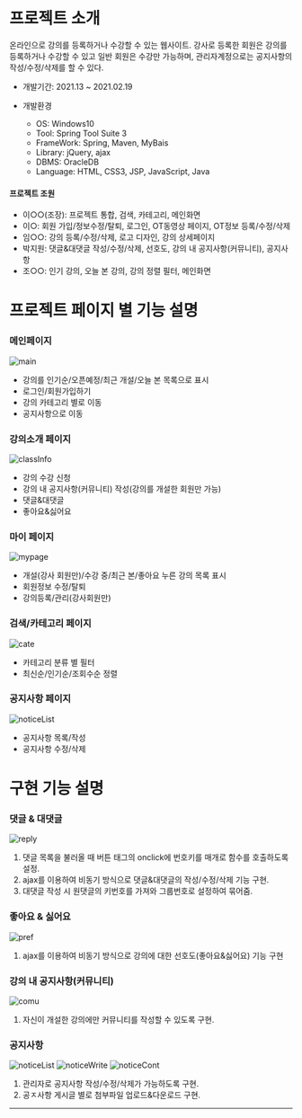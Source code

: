 
# 프로젝트 소개
온라인으로 강의를 등록하거나 수강할 수 있는 웹사이트.
강사로 등록한 회원은 강의를 등록하거나 수강할 수 있고 일반 회원은 수강만 가능하며, 관리자계정으로는 공지사항의 작성/수정/삭제를 할 수 있다.

* 개발기간: 2021.13 ~ 2021.02.19

* 개발환경
  + OS: Windows10
  + Tool: Spring Tool Suite 3
  + FrameWork: Spring, Maven, MyBais
  + Library: jQuery, ajax
  + DBMS: OracleDB
  + Language: HTML, CSS3, JSP, JavaScript, Java

#### 프로젝트 조원
+ 이○○(조장): 프로젝트 통합, 검색, 카테고리, 메인화면
+ 이○: 회원 가입/정보수정/탈퇴, 로그인, OT동영상 페이지, OT정보 등록/수정/삭제
+ 임○○: 강의 등록/수정/삭제, 로고 디자인, 강의 상세페이지
+ 박지원: 댓글&대댓글 작성/수정/삭제, 선호도, 강의 내 공지사항(커뮤니티), 공지사항
+ 조○○: 인기 강의, 오늘 본 강의, 강의 정렬 필터, 메인화면


# 프로젝트 페이지 별 기능 설명

### 메인페이지
![main](https://user-images.githubusercontent.com/59616321/109962501-9cf1ec00-7d2e-11eb-9c00-a99a4a417cac.png)
+ 강의를 인기순/오픈예정/최근 개설/오늘 본 목록으로 표시
+ 로그인/회원가입하기
+ 강의 카테고리 별로 이동
+ 공지사항으로 이동

### 강의소개 페이지
![classInfo](https://user-images.githubusercontent.com/59616321/109963087-5781ee80-7d2f-11eb-8e64-0c63bf5ec68e.png)
+ 강의 수강 신청
+ 강의 내 공지사항(커뮤니티) 작성(강의를 개설한 회원만 가능)
+ 댓글&대댓글
+ 좋아요&싫어요

### 마이 페이지
![mypage](https://user-images.githubusercontent.com/59616321/109962508-9ebbaf80-7d2e-11eb-9e26-845316216afa.png)
+ 개설(강사 회원만)/수강 중/최근 본/좋아요 누른 강의 목록 표시
+ 회원정보 수정/탈퇴
+ 강의등록/관리(강사회원만)

### 검색/카테고리 페이지
![cate](https://user-images.githubusercontent.com/59616321/109963030-4802a580-7d2f-11eb-933c-df8a72079f34.png)
+ 카테고리 분류 별 필터
+ 최신순/인기순/조회수순 정렬

### 공지사항 페이지
![noticeList](https://user-images.githubusercontent.com/59616321/109963043-4a64ff80-7d2f-11eb-9d9c-8001abc20e0e.png)
+ 공지사항 목록/작성
+ 공지사항 수정/삭제



# 구현 기능 설명
### 댓글 & 대댓글
![reply](https://user-images.githubusercontent.com/59616321/109964620-3f12d380-7d31-11eb-869c-cd04288839ba.png)
1. 댓글 목록을 불러올 때 버튼 태그의 onclick에 번호키를 매개로 함수를 호출하도록 설정.
2. ajax를 이용하여 비동기 방식으로 댓글&대댓글의 작성/수정/삭제 기능 구현.
3. 대댓글 작성 시 원댓글의 키번호를 가져와 그룹번호로 설정하여 묶어줌.

### 좋아요 & 싫어요
![pref](https://user-images.githubusercontent.com/59616321/109964626-41752d80-7d31-11eb-8272-e9a1fd46d642.png)
1. ajax를 이용하여 비동기 방식으로 강의에 대한 선호도(좋아요&싫어요) 기능 구현

### 강의 내 공지사항(커뮤니티)
![comu](https://user-images.githubusercontent.com/59616321/109964631-433ef100-7d31-11eb-9729-97758d4bca88.png)
1. 자신이 개설한 강의에만 커뮤니티를 작성할 수 있도록 구현.


### 공지사항 
![noticeList](https://user-images.githubusercontent.com/59616321/109964634-44701e00-7d31-11eb-8c89-b48eb80e5f01.png)
![noticeWrite](https://user-images.githubusercontent.com/59616321/109964638-45a14b00-7d31-11eb-8f1b-d3a63c06ee60.png)
![noticeCont](https://user-images.githubusercontent.com/59616321/109964644-476b0e80-7d31-11eb-9101-ac14ab6341d0.png)
1. 관리자로 공지사항 작성/수정/삭제가 가능하도록 구현.
2. 공ㅈ사항 게시글 별로 첨부파일 업로드&다운로드 구현.

------

